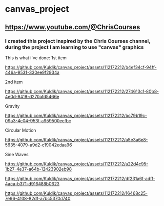 # canvas_project

## https://www.youtube.com/@ChrisCourses
### I created this project inspired by the Chris Courses channel, during the project I am learning to use "canvas" graphics

This is what i've done:
1st item

https://github.com/Kuldik/canvas_project/assets/112172212/b4ef34cf-94ff-446a-9531-330ee9f2934a

2nd item

https://github.com/Kuldik/canvas_project/assets/112172212/274613c1-80b8-4e0d-9418-d270afd5466e

Gravity

https://github.com/Kuldik/canvas_project/assets/112172212/bc79b19c-09a3-4e04-953f-a959500ecfbc

Circular Motion

https://github.com/Kuldik/canvas_project/assets/112172212/a5e3a6e8-5635-4079-a9d2-c19042edaa96

Sine Waves

https://github.com/Kuldik/canvas_project/assets/112172212/a22d4c95-1b27-4e37-a64b-12423902eb98

https://github.com/Kuldik/canvas_project/assets/112172212/df231a6f-adff-4aca-b371-d916488b0623

https://github.com/Kuldik/canvas_project/assets/112172212/16468c25-7e96-4108-82df-a7bc5370d740

